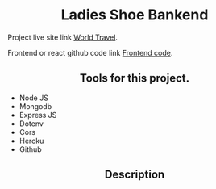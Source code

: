 <h1 align="center">Ladies Shoe Bankend</h1>

Project live site link [World Travel](https://ladies-shoe-assignment-12.web.app/).

Frontend or react github code link [Frontend code](https://github.https://github.com/programming-hero-web-course-4/niche-website-client-side-salekmia).

<h2 align="center">Tools for this project.</h2>

* Node JS
* Mongodb
* Express JS
* Dotenv
* Cors
* Heroku
* Github

<h2 align="center">Description</h2>
